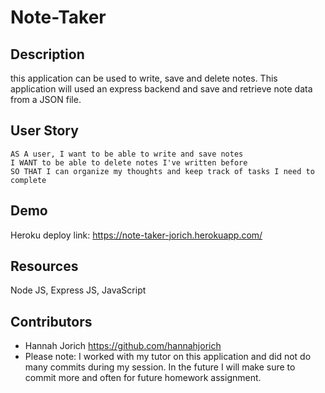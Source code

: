 # Note-Taker

## Description

this application can be used to write, save and delete notes. This application will used an express backend and save and retrieve note data from a JSON file. 

## User Story

```
AS A user, I want to be able to write and save notes
I WANT to be able to delete notes I've written before
SO THAT I can organize my thoughts and keep track of tasks I need to complete
```

## Demo 

Heroku deploy link: https://note-taker-jorich.herokuapp.com/


## Resources 

Node JS, Express JS, JavaScript

## Contributors 
* Hannah Jorich https://github.com/hannahjorich
* Please note: I worked with my tutor on this application and did not do many commits during my session. In the future I will make sure to commit more and often for future homework assignment. 
